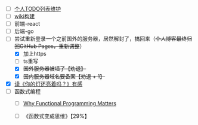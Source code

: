 - [ ] [个人TODO列表维护](https://github.com/Neras/personal-todo)
- [ ]  [wiki构建](https://github.com/wae-wiki)
  - [ ] 前端-react
  - [ ] 后端-go
- [ ] 尝试重新登录一个之前国外的服务器，居然解封了，搞回来（~~个人博客最终归回GitHub Pages，重新调整~~）
  - [x] 加上https
  - [ ] ts重写
  - [x] ~~国外服务器被墙了【劝退】~~
  - [x] ~~国内服务器域名要备案【劝退 + 1】~~
- [x] [读《你的灯还亮着吗？》有感](https://mp.weixin.qq.com/s/P3xhgiOTPVqzRpen7No04Q)
- [ ] 函数式编程
  - [ ] [Why Functional Programming Matters](http://www.cse.chalmers.se/~rjmh/Papers/whyfp.html)
  - [ ] 《函数式变成思维》【29%】

